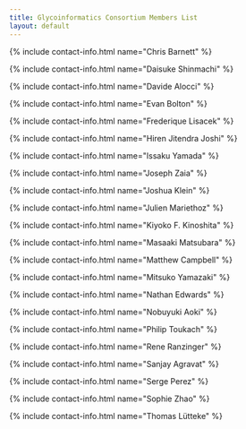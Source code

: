 ```yaml
---
title: Glycoinformatics Consortium Members List
layout: default
---
```


{% include contact-info.html name="Chris Barnett" %}

{% include contact-info.html name="Daisuke Shinmachi" %}

{% include contact-info.html name="Davide Alocci" %}

{% include contact-info.html name="Evan Bolton" %}

{% include contact-info.html name="Frederique Lisacek" %}

{% include contact-info.html name="Hiren Jitendra Joshi" %}

{% include contact-info.html name="Issaku Yamada" %}

{% include contact-info.html name="Joseph Zaia" %}

{% include contact-info.html name="Joshua Klein" %}

{% include contact-info.html name="Julien Mariethoz" %}

{% include contact-info.html name="Kiyoko F. Kinoshita" %}

{% include contact-info.html name="Masaaki Matsubara" %}

{% include contact-info.html name="Matthew Campbell" %}

{% include contact-info.html name="Mitsuko Yamazaki" %}

{% include contact-info.html name="Nathan Edwards" %}

{% include contact-info.html name="Nobuyuki Aoki" %}

{% include contact-info.html name="Philip Toukach" %}

{% include contact-info.html name="Rene Ranzinger" %}

{% include contact-info.html name="Sanjay Agravat" %}

{% include contact-info.html name="Serge Perez" %}

{% include contact-info.html name="Sophie Zhao" %}

{% include contact-info.html name="Thomas L&uuml;tteke" %}
